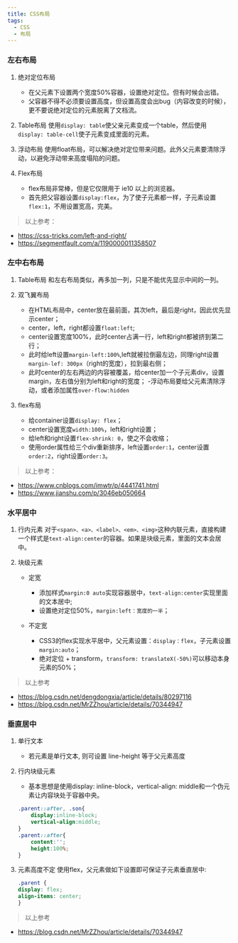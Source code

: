 ```yaml
---
title: CSS布局
tags:
  - CSS
  - 布局
---
```


### 左右布局

1. 绝对定位布局
    - 在父元素下设置两个宽度50%容器，设置绝对定位。但有时候会出错。
    - 父容器不得不必须要设置高度，但设置高度会出bug（内容改变的时候），更不要说绝对定位的元素脱离了文档流。

2. Table布局
    使用`display: table`使父亲元素变成一个table，然后使用`display: table-cell`使子元素变成里面的元素。

3. 浮动布局
    使用float布局，可以解决绝对定位带来问题。此外父元素要清除浮动，以避免浮动带来高度塌陷的问题。

4. Flex布局
    - flex布局非常棒，但是它仅限用于 ie10 以上的浏览器。
    - 首先把父容器设置`display:flex`，为了使子元素都一样，子元素设置`flex:1`，不用设置宽高，完美。

> 以上参考：
- https://css-tricks.com/left-and-right/ 
- https://segmentfault.com/a/1190000011358507

### 左中右布局

1. Table布局
    和左右布局类似，再多加一列，只是不能优先显示中间的一列。

2. 双飞翼布局
    - 在HTML布局中，center放在最前面，其次left，最后是right，因此优先显示center；
    - center，left，right都设置`float:left`;
    - center设置宽度100%，此时center占满一行，left和right都被挤到第二行；
    - 此时给left设置`margin-left:100%`,left就被拉倒最左边，同理right设置`margin-lef: 300px`（right的宽度），拉到最右侧；
    - 此时center的左右两边的内容被覆盖，给center加一个子元素div，设置margin，左右值分别为left和right的宽度；
    -浮动布局要给父元素清除浮动，或者添加属性`over-flow:hidden`

3. flex布局
    - 给container设置`display: flex`；
    - center设置宽度`width:100%`，left和right设置；
    - 给left和right设置`flex-shrink: 0`，使之不会收缩；
    - 使用order属性给三个div重新排序，left设置`order:1`，center设置`order:2`，right设置`order:3`。

> 以上参考：
- https://www.cnblogs.com/imwtr/p/4441741.html
- https://www.jianshu.com/p/3046eb050664

### 水平居中

1. 行内元素
    对于`<span>、<a>、<label>、<em>、<img>`这种内联元素，直接构建一个样式是`text-align:center`的容器。如果是块级元素，里面的文本会居中。

2. 块级元素
    - 定宽
        - 添加样式`margin:0 auto`实现容器居中，`text-align:center`实现里面的文本居中;
        - 设置绝对定位50%，`margin:left：宽度的一半`；

    - 不定宽
        - CSS3的flex实现水平居中，父元素设置：`display：flex`，子元素设置`margin:auto`；
        - 绝对定位 + transform，`transform: translateX(-50%)`可以移动本身元素的50%；

> 以上参考
- https://blog.csdn.net/dengdongxia/article/details/80297116
- https://blog.csdn.net/MrZZhou/article/details/70344947

### 垂直居中

1. 单行文本
    - 若元素是单行文本, 则可设置 line-height 等于父元素高度

2. 行内块级元素
    - 基本思想是使用display: inline-block，vertical-align: middle和一个伪元素让内容块处于容器中央。
    
    ```css
    .parent::after, .son{
        display:inline-block;
        vertical-align:middle;
    }
    .parent::after{
        content:'';
        height:100%;
    }
    ```

3. 元素高度不定
    使用flex，父元素做如下设置即可保证子元素垂直居中:

    ```css
    .parent {
    display: flex;
    align-items: center;
    }
    ```

> 以上参考
- https://blog.csdn.net/MrZZhou/article/details/70344947